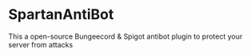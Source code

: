 # SpartanAntiBot
This a open-source Bungeecord &amp; Spigot antibot plugin to protect your server from attacks
